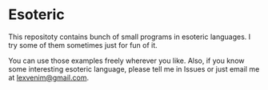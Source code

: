 # Esoteric

This repositoty contains bunch of small programs in esoteric languages. I try some of them sometimes just for fun of it. 

You can use those examples freely wherever you like. Also, if you know some interesting esoteric language, please tell me in Issues or just email me at lexvenim@gmail.com.
